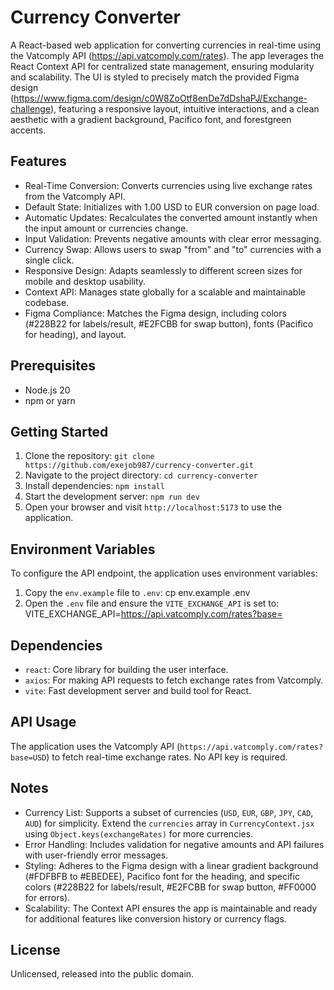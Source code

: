 # Currency Converter

A React-based web application for converting currencies in real-time using the Vatcomply API (https://api.vatcomply.com/rates). The app leverages the React Context API for centralized state management, ensuring modularity and scalability. The UI is styled to precisely match the provided Figma design (https://www.figma.com/design/c0W8ZoOtf8enDe7dDshaPJ/Exchange-challenge), featuring a responsive layout, intuitive interactions, and a clean aesthetic with a gradient background, Pacifico font, and forestgreen accents.

## Features
- Real-Time Conversion: Converts currencies using live exchange rates from the Vatcomply API.
- Default State: Initializes with 1.00 USD to EUR conversion on page load.
- Automatic Updates: Recalculates the converted amount instantly when the input amount or currencies change.
- Input Validation: Prevents negative amounts with clear error messaging.
- Currency Swap: Allows users to swap "from" and "to" currencies with a single click.
- Responsive Design: Adapts seamlessly to different screen sizes for mobile and desktop usability.
- Context API: Manages state globally for a scalable and maintainable codebase.
- Figma Compliance: Matches the Figma design, including colors (#228B22 for labels/result, #E2FCBB for swap button), fonts (Pacifico for heading), and layout.

## Prerequisites
- Node.js 20
- npm or yarn

## Getting Started
1. Clone the repository: `git clone https://github.com/exejob987/currency-converter.git`
2. Navigate to the project directory: `cd currency-converter`
3. Install dependencies: `npm install`
4. Start the development server: `npm run dev`
5. Open your browser and visit `http://localhost:5173` to use the application.

## Environment Variables
To configure the API endpoint, the application uses environment variables:
1. Copy the `env.example` file to `.env`: cp env.example .env
2. Open the `.env` file and ensure the `VITE_EXCHANGE_API` is set to: VITE_EXCHANGE_API=https://api.vatcomply.com/rates?base=

## Dependencies
- `react`: Core library for building the user interface.
- `axios`: For making API requests to fetch exchange rates from Vatcomply.
- `vite`: Fast development server and build tool for React.

## API Usage
The application uses the Vatcomply API (`https://api.vatcomply.com/rates?base=USD`) to fetch real-time exchange rates. No API key is required.

## Notes
- Currency List: Supports a subset of currencies (`USD`, `EUR`, `GBP`, `JPY`, `CAD`, `AUD`) for simplicity. Extend the `currencies` array in `CurrencyContext.jsx` using `Object.keys(exchangeRates)` for more currencies.
- Error Handling: Includes validation for negative amounts and API failures with user-friendly error messages.
- Styling: Adheres to the Figma design with a linear gradient background (#FDFBFB to #EBEDEE), Pacifico font for the heading, and specific colors (#228B22 for labels/result, #E2FCBB for swap button, #FF0000 for errors).
- Scalability: The Context API ensures the app is maintainable and ready for additional features like conversion history or currency flags.

## License
Unlicensed, released into the public domain.
